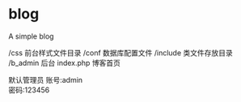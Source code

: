 # blog

A simple blog

/css			前台样式文件目录
/conf			数据库配置文件
/include		类文件存放目录
/b_admin		后台
index.php 		博客首页

默认管理员
账号:admin	 
密码:123456